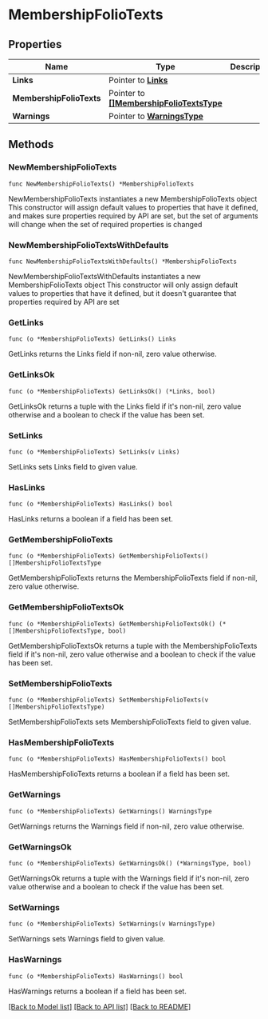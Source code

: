 # MembershipFolioTexts

## Properties

Name | Type | Description | Notes
------------ | ------------- | ------------- | -------------
**Links** | Pointer to [**Links**](Links.md) |  | [optional] 
**MembershipFolioTexts** | Pointer to [**[]MembershipFolioTextsType**](MembershipFolioTextsType.md) |  | [optional] 
**Warnings** | Pointer to [**WarningsType**](WarningsType.md) |  | [optional] 

## Methods

### NewMembershipFolioTexts

`func NewMembershipFolioTexts() *MembershipFolioTexts`

NewMembershipFolioTexts instantiates a new MembershipFolioTexts object
This constructor will assign default values to properties that have it defined,
and makes sure properties required by API are set, but the set of arguments
will change when the set of required properties is changed

### NewMembershipFolioTextsWithDefaults

`func NewMembershipFolioTextsWithDefaults() *MembershipFolioTexts`

NewMembershipFolioTextsWithDefaults instantiates a new MembershipFolioTexts object
This constructor will only assign default values to properties that have it defined,
but it doesn't guarantee that properties required by API are set

### GetLinks

`func (o *MembershipFolioTexts) GetLinks() Links`

GetLinks returns the Links field if non-nil, zero value otherwise.

### GetLinksOk

`func (o *MembershipFolioTexts) GetLinksOk() (*Links, bool)`

GetLinksOk returns a tuple with the Links field if it's non-nil, zero value otherwise
and a boolean to check if the value has been set.

### SetLinks

`func (o *MembershipFolioTexts) SetLinks(v Links)`

SetLinks sets Links field to given value.

### HasLinks

`func (o *MembershipFolioTexts) HasLinks() bool`

HasLinks returns a boolean if a field has been set.

### GetMembershipFolioTexts

`func (o *MembershipFolioTexts) GetMembershipFolioTexts() []MembershipFolioTextsType`

GetMembershipFolioTexts returns the MembershipFolioTexts field if non-nil, zero value otherwise.

### GetMembershipFolioTextsOk

`func (o *MembershipFolioTexts) GetMembershipFolioTextsOk() (*[]MembershipFolioTextsType, bool)`

GetMembershipFolioTextsOk returns a tuple with the MembershipFolioTexts field if it's non-nil, zero value otherwise
and a boolean to check if the value has been set.

### SetMembershipFolioTexts

`func (o *MembershipFolioTexts) SetMembershipFolioTexts(v []MembershipFolioTextsType)`

SetMembershipFolioTexts sets MembershipFolioTexts field to given value.

### HasMembershipFolioTexts

`func (o *MembershipFolioTexts) HasMembershipFolioTexts() bool`

HasMembershipFolioTexts returns a boolean if a field has been set.

### GetWarnings

`func (o *MembershipFolioTexts) GetWarnings() WarningsType`

GetWarnings returns the Warnings field if non-nil, zero value otherwise.

### GetWarningsOk

`func (o *MembershipFolioTexts) GetWarningsOk() (*WarningsType, bool)`

GetWarningsOk returns a tuple with the Warnings field if it's non-nil, zero value otherwise
and a boolean to check if the value has been set.

### SetWarnings

`func (o *MembershipFolioTexts) SetWarnings(v WarningsType)`

SetWarnings sets Warnings field to given value.

### HasWarnings

`func (o *MembershipFolioTexts) HasWarnings() bool`

HasWarnings returns a boolean if a field has been set.


[[Back to Model list]](../README.md#documentation-for-models) [[Back to API list]](../README.md#documentation-for-api-endpoints) [[Back to README]](../README.md)


